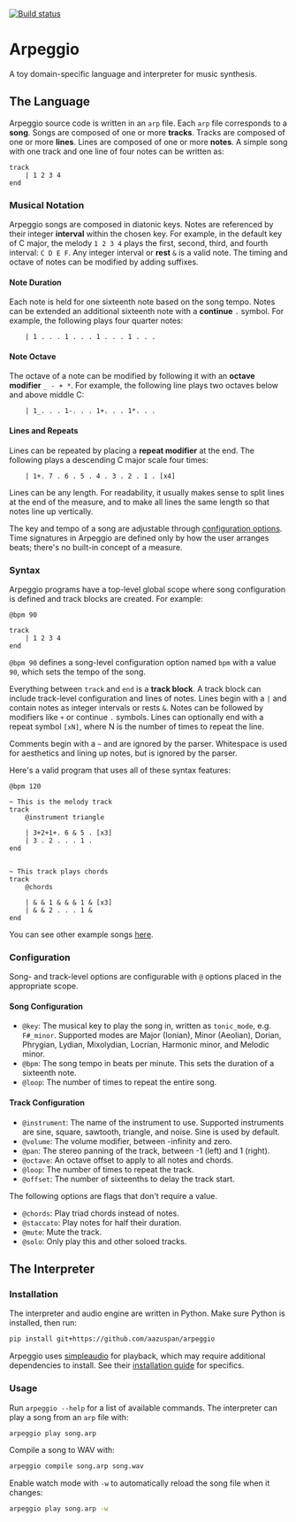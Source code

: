 [![Build status](https://github.com/aazuspan/arpeggio/actions/workflows/ci.yaml/badge.svg)](https://github.com/aazuspan/arpeggio/actions/workflows/ci.yaml)

# Arpeggio

A toy domain-specific language and interpreter for music synthesis.

## The Language

Arpeggio source code is written in an `arp` file. Each `arp` file corresponds to a **song**. Songs are composed of one or more **tracks**. Tracks are composed of one or more **lines**. Lines are composed of one or more **notes**. A simple song with one track and one line of four notes can be written as:

```
track
    | 1 2 3 4
end
```

### Musical Notation

Arpeggio songs are composed in diatonic keys. Notes are referenced by their integer **interval** within the chosen key. For example, in the default key of C major, the melody `1 2 3 4` plays the first, second, third, and fourth interval: `C D E F`. Any integer interval or **rest** `&` is a valid note. The timing and octave of notes can be modified by adding suffixes.

#### Note Duration

Each note is held for one sixteenth note based on the song tempo. Notes can be extended an additional sixteenth note with a **continue** `.` symbol. For example, the following plays four quarter notes:

```
    | 1 . . . 1 . . . 1 . . . 1 . . .
```

#### Note Octave

The octave of a note can be modified by following it with an **octave modifier** `_ - + *`. For example, the following line plays two octaves below and above middle C:

```
    | 1_. . . 1-. . . 1+. . . 1*. . .
```

#### Lines and Repeats

Lines can be repeated by placing a **repeat modifier** at the end. The following plays a descending C major scale four times:

```
    | 1+. 7 . 6 . 5 . 4 . 3 . 2 . 1 . [x4]
```

Lines can be any length. For readability, it usually makes sense to split lines at the end of the measure, and to make all lines the same length so that notes line up vertically.

The key and tempo of a song are adjustable through [configuration options](#configuration). Time signatures in Arpeggio are defined only by how the user arranges beats; there's no built-in concept of a measure.

### Syntax

Arpeggio programs have a top-level global scope where song configuration is defined and track blocks are created. For example:

```
@bpm 90

track
    | 1 2 3 4
end
```

`@bpm 90` defines a song-level configuration option named `bpm` with a value `90`, which sets the tempo of the song. 

Everything between `track` and `end` is a **track block**. A track block can include track-level configuration and lines of notes. Lines begin with a `|` and contain notes as integer intervals or rests `&`. Notes can be followed by modifiers like `+` or continue `.` symbols. Lines can optionally end with a repeat symbol `[xN]`, where N is the number of times to repeat the line.

Comments begin with a `~` and are ignored by the parser. Whitespace is used for aesthetics and lining up notes, but is ignored by the parser. 

Here's a valid program that uses all of these syntax features:

```
@bpm 120

~ This is the melody track
track
    @instrument triangle

    | 3+2+1+. 6 & 5 . [x3]
    | 3 . 2 . . . 1 .
end


~ This track plays chords
track
    @chords

    | & & 1 & & & 1 & [x3]
    | & & 2 . . . 1 &
end
```

You can see other example songs [here](https://github.com/aazuspan/arpeggio/tree/main/tests/examples).

### Configuration

Song- and track-level options are configurable with `@` options placed in the appropriate scope.

#### Song Configuration

- `@key`: The musical key to play the song in, written as `tonic_mode`, e.g. `F#_minor`. Supported modes are Major (Ionian), Minor (Aeolian), Dorian, Phrygian, Lydian, Mixolydian, Locrian, Harmonic minor, and Melodic minor.
- `@bpm`: The song tempo in beats per minute. This sets the duration of a sixteenth note.
- `@loop`: The number of times to repeat the entire song.

#### Track Configuration

- `@instrument`: The name of the instrument to use. Supported instruments are sine, square, sawtooth, triangle, and noise. Sine is used by default.
- `@volume`: The volume modifier, between -infinity and zero.
- `@pan`: The stereo panning of the track, between -1 (left) and 1 (right).
- `@octave`: An octave offset to apply to all notes and chords.
- `@loop`: The number of times to repeat the track.
- `@offset`: The number of sixteenths to delay the track start.

The following options are flags that don't require a value.

- `@chords`: Play triad chords instead of notes.
- `@staccato`: Play notes for half their duration.
- `@mute`: Mute the track.
- `@solo`: Only play this and other soloed tracks.

## The Interpreter

### Installation

The interpreter and audio engine are written in Python. Make sure Python is installed, then run:

```bash
pip install git+https://github.com/aazuspan/arpeggio
```

Arpeggio uses [simpleaudio](https://simpleaudio.readthedocs.io/en/latest/index.html) for playback, which may require additional dependencies to install. See their [installation guide](https://simpleaudio.readthedocs.io/en/latest/installation.html) for specifics.

### Usage

Run `arpeggio --help` for a list of available commands. The interpreter can play a song from an `arp` file with:

```bash
arpeggio play song.arp
```

Compile a song to WAV with:

```bash
arpeggio compile song.arp song.wav
```

Enable watch mode with `-w` to automatically reload the song file when it changes:

```bash
arpeggio play song.arp -w
```